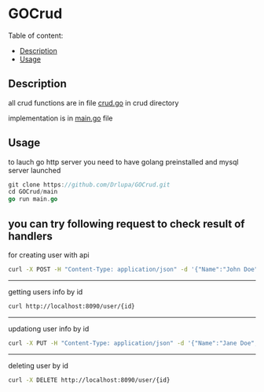 # GOCrud

Table of content:
+ [Description](#Description)
+ [Usage](#Usage)


## Description

all crud functions are in file [crud.go](https://github.com/Drlupa/GOCrud/blob/main/crud/crud.go) in crud directory

implementation is in [main.go](https://github.com/Drlupa/GOCrud/blob/main/main/main.go) file

## Usage

to lauch go http server you need to have golang preinstalled and mysql server launched

```GO
git clone https://github.com/Drlupa/GOCrud.git
cd GOCrud/main
go run main.go
```

you can try following request to check result of handlers
---

for creating user with api 
```bash
curl -X POST -H "Content-Type: application/json" -d '{"Name":"John Doe","Email":"john@example.com"}' http://localhost:8090/user 
```
---

getting users info by id
```bash
curl http://localhost:8090/user/{id}
```

---

updationg user info by id
```bash
curl -X PUT -H "Content-Type: application/json" -d '{"Name":"Jane Doe","Email":"jane@example.com"}' http://localhost:8090/user/{id}
```

---

deleting user by id
```bash
curl -X DELETE http://localhost:8090/user/{id}
```